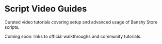# Script Video Guides

Curated video tutorials covering setup and advanced usage of Banshy Store scripts.

Coming soon: links to official walkthroughs and community tutorials.


